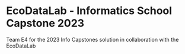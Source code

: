 # EcoDataLab - Informatics School Capstone 2023
Team E4 for the 2023 Info Capstones solution in collaboration with the EcoDataLab
